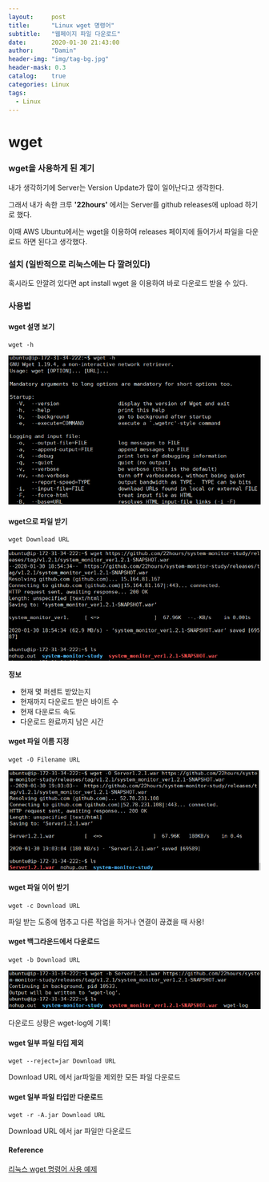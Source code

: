 ```yaml
---
layout:     post
title:      "Linux wget 명령어"
subtitle:   "웹페이지 파일 다운로드"
date:       2020-01-30 21:43:00
author:     "Damin"
header-img: "img/tag-bg.jpg"
header-mask: 0.3
catalog:    true
categories: Linux
tags:
  - Linux
---
```


# wget

### wget을 사용하게 된 계기

내가 생각하기에 Server는 Version Update가 많이 일어난다고 생각한다.

그래서 내가 속한 크루 **'22hours'** 에서는 Server를 github releases에 upload 하기로 했다.

이때 AWS Ubuntu에서는 wget을 이용하여 releases 페이지에 들어가서 파일을 다운로드 하면 된다고 생각했다.

### 설치 (일반적으로 리눅스에는 다 깔려있다)

혹시라도 안깔려 있다면 apt install wget 을 이용하여 바로 다운로드 받을 수 있다.

### 사용법

#### wget 설명 보기

~~~
wget -h
~~~

![wget -h](/img/in-post/linux/wget-h.png)

#### wget으로 파일 받기

~~~
wget Download URL
~~~

![wget -h](/img/in-post/linux/wget_download.png)

**정보**

- 현재 몇 퍼센트 받았는지
- 현재까지 다운로드 받은 바이트 수
- 현재 다운로드 속도
- 다운로드 완료까지 남은 시간

#### wget 파일 이름 지정

~~~
wget -O Filename URL
~~~

![wget -h](/img/in-post/linux/wget-O.PNG)

#### wget 파일 이어 받기

~~~
wget -c Download URL
~~~

파일 받는 도중에 멈추고 다른 작업을 하거나 연결이 끊겼을 때 사용!

#### wget 백그라운드에서 다운로드

~~~
wget -b Download URL
~~~

![wget -h](/img/in-post/linux/wget-b.png)

다운로드 상황은 wget-log에 기록!

#### wget 일부 파일 타입 제외

~~~
wget --reject=jar Download URL
~~~

Download URL 에서 jar파일을 제외한 모든 파일 다운로드

#### wget 일부 파일 타입만 다운로드

~~~
wget -r -A.jar Download URL
~~~

Download URL 에서 jar 파일만 다운로드

#### Reference

[리눅스 wget 명령어 사용 예제](https://sisiblog.tistory.com/25)
